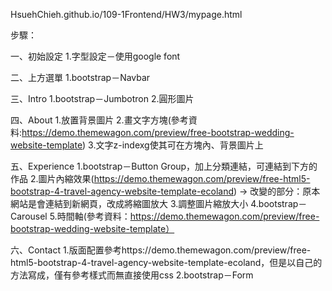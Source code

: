 HsuehChieh.github.io/109-1Frontend/HW3/mypage.html

步驟：

一、初始設定
    1.字型設定－使用google font

二、上方選單
    1.bootstrap－Navbar

三、Intro
    1.bootstrap－Jumbotron
    2.圓形圖片

四、About
    1.放置背景圖片
    2.畫文字方塊(參考資料:https://demo.themewagon.com/preview/free-bootstrap-wedding-website-template)
    3.文字z-indexg使其可在方塊內、背景圖片上

五、Experience
    1.bootstrap－Button Group，加上分類連結，可連結到下方的作品
    2.圖片內縮效果(https://demo.themewagon.com/preview/free-html5-bootstrap-4-travel-agency-website-template-ecoland) → 改變的部分：原本網站是會連結到新網頁，改成將縮圖放大
    3.調整圖片縮放大小
    4.bootstrap－Carousel
    5.時間軸(參考資料：https://demo.themewagon.com/preview/free-bootstrap-wedding-website-template）

六、Contact
    1.版面配置參考https://demo.themewagon.com/preview/free-html5-bootstrap-4-travel-agency-website-template-ecoland，但是以自己的方法寫成，僅有參考樣式而無直接使用css
    2.bootstrap－Form

